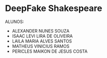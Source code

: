 # DeepFake Shakespeare
ALUNOS:
- ALEXANDER NUNES SOUZA
- ISAAC LEVI LIRA DE OLIVEIRA
- LAILA MARIA ALVES SANTOS
- MATHEUS VINICIUS RAMOS
- PERICLES MAIKON DE JESUS COSTA
